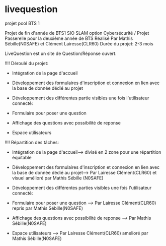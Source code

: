 # livequestion
projet pool BTS 1

Projet de fin d'année de BTS1 SIO SLAM option Cybersécurité / Projet Passerelle pour la deuxième année de BTS 
Réalisé Par Mathis Sébille(N0SAFE) et Clément Lairesse(CLR60)
Durée du projet: 2-3 mois

LiveQuestion est un site de Question/Réponse ouvert.

!!!!
Déroulé du projet:

- Intégration de la page d'accueil

- Développement des formulaires d'inscription et connexion en lien avec la base de donnée dédié au projet

- Développement des différentes partie visibles une fois l'utilisateur connecté:  

- Formulaire pour poser une question

- Affichage des questions avec possibilité de reponse

- Espace utilisateurs

!!!!
Répartition des tâches:

- Intégration de la page d'accueil--> divisé en 2 zone pour une répartition équitable

- Développement des formulaires d'inscription et connexion en lien avec la base de donnée dédié au projet--> Par Lairesse Clément(CLR60) et visuel amélioré par Mathis Sébille                                                                                                                                                                           (N0SAFE)
- Développement des différentes parties visibles une fois l'utilisateur connecté:
 
- Formulaire pour poser une question --> Par Lairesse Clément(CLR60) repris par Mathis Sébille(N0SAFE)                                                                              

- Affichage des questions avec possibilité de reponse --> Par Mathis Sébille(N0SAFE)


- Espace utilisateurs --> Par Lairesse Clément(CLR60) amelioré par Mathis Sébille(N0SAFE)


